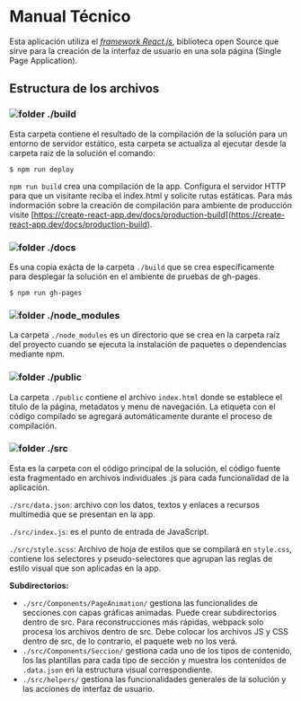 # Manual Técnico

Esta aplicación utiliza el [_framework React.js_](https://es.reactjs.org/), biblioteca open Source que sirve para la creación de la interfaz de usuario en una sola página (Single Page Application). 

## Estructura de los archivos

### ![folder](https://github.githubassets.com/images/icons/emoji/unicode/1f4c1.png?v8) ./build

Esta carpeta contiene el resultado de la compilación de la solución para un entorno de servidor estático, esta carpeta se actualiza al ejecutar desde la carpeta raiz de la solución el comando:
```
$ npm run deploy
```

`npm run build` crea una compilación de la app. Configura el servidor HTTP para que un visitante reciba el index.html y solicite rutas estáticas. Para más indormación sobre la creación de compilación para ambiente de producción visite [https://create-react-app.dev/docs/production-build](https://create-react-app.dev/docs/production-build).

### ![folder](https://github.githubassets.com/images/icons/emoji/unicode/1f4c1.png?v8) ./docs

Es una copia exácta de la carpeta `./build` que se crea específicamente para desplegar la solución en el ambiente de pruebas de gh-pages.
```
$ npm run gh-pages
```
### ![folder](https://github.githubassets.com/images/icons/emoji/unicode/1f4c1.png?v8) ./node_modules

La carpeta `./node_modules` es un directorio que se crea en la carpeta raíz del proyecto cuando se ejecuta la instalación de paquetes o dependencias mediante npm.

### ![folder](https://github.githubassets.com/images/icons/emoji/unicode/1f4c1.png?v8) ./public

La carpeta `./public` contiene el archivo `index.html` donde se establece el título de la página, metadatos y menu de navegación. La etiqueta con el código compilado se agregará automáticamente durante el proceso de compilación.

### ![folder](https://github.githubassets.com/images/icons/emoji/unicode/1f4c1.png?v8) ./src

Esta es la carpeta con el código principal de la solución, el código fuente esta fragmentado en archivos individuales .js para cada funcionalidad de la aplicación. 

`./src/data.json`: archivo con los datos, textos y enlaces a recursos multimedia que se presentan en la app.


`./src/index.js`: es el punto de entrada de JavaScript.

`./src/style.scss`: Archivo de hoja de estilos que se compilará en `style.css`, contiene los selectores y pseudo-selectores que agrupan las reglas de estilo visual que son aplicadas en la app.


**Subdirectorios:**

-  `./src/Components/PageAnimation/` gestiona las funcionalides de secciones con capas gráficas animadas. Puede crear subdirectorios dentro de src. Para reconstrucciones más rápidas, webpack solo procesa los archivos dentro de src. Debe colocar los archivos JS y CSS dentro de src, de lo contrario, el paquete web no los verá.
- `./src/Components/Seccion/` gestiona cada uno de los tipos de contenido, los las plantillas para cada tipo de sección y muestra los contenidos de `.data.json` en la estructura visual correspondiente.
- `./src/helpers/` gestiona las funcionalidades generales de la solución y las acciones de interfaz de usuario.
